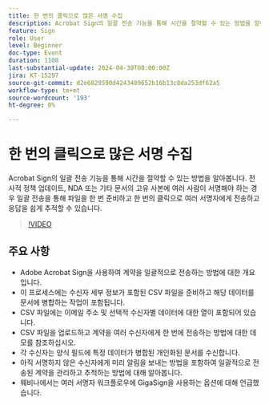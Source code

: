 ```yaml
---
title: 한 번의 클릭으로 많은 서명 수집
description: Acrobat Sign의 일괄 전송 기능을 통해 시간을 절약할 수 있는 방법을 알아봅니다.
feature: Sign
role: User
level: Beginner
doc-type: Event
duration: 1108
last-substantial-update: 2024-04-30T00:00:00Z
jira: KT-15297
source-git-commit: d2e6829590d4243409652b16b13c8da253df62a5
workflow-type: tm+mt
source-wordcount: '193'
ht-degree: 0%

---
```



# 한 번의 클릭으로 많은 서명 수집

Acrobat Sign의 일괄 전송 기능을 통해 시간을 절약할 수 있는 방법을 알아봅니다. 전사적 정책 업데이트, NDA 또는 기타 문서의 고유 사본에 여러 사람이 서명해야 하는 경우 일괄 전송을 통해 파일을 한 번 준비하고 한 번의 클릭으로 여러 서명자에게 전송하고 응답을 쉽게 추적할 수 있습니다.

>[!VIDEO](https://video.tv.adobe.com/v/3428188/?learn=on)

## 주요 사항

* Adobe Acrobat Sign을 사용하여 계약을 일괄적으로 전송하는 방법에 대한 개요입니다.
* 이 프로세스에는 수신자 세부 정보가 포함된 CSV 파일을 준비하고 해당 데이터를 문서에 병합하는 작업이 포함됩니다.
* CSV 파일에는 이메일 주소 및 선택적 수신자별 데이터에 대한 열이 포함되어 있습니다.
* CSV 파일을 업로드하고 계약을 여러 수신자에게 한 번에 전송하는 방법에 대한 데모를 참조하십시오.
* 각 수신자는 양식 필드에 특정 데이터가 병합된 개인화된 문서를 수신합니다.
* 아직 서명하지 않은 수신자에게 미리 알림을 보내는 방법을 포함하여 일괄적으로 전송된 계약을 관리하고 추적하는 방법에 대해 알아봅니다.
* 웨비나에서는 여러 서명자 워크플로우에 GigaSign을 사용하는 옵션에 대해 언급했습니다.

